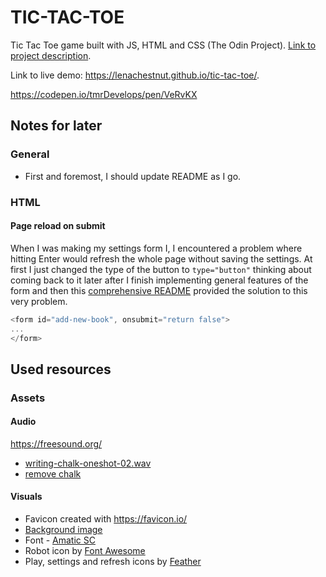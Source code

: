 # TIC-TAC-TOE
Tic Tac Toe game built with JS, HTML and CSS (The Odin Project).
[Link to project description](https://www.theodinproject.com/lessons/tic-tac-toe-javascript).

Link to live demo: https://lenachestnut.github.io/tic-tac-toe/.

https://codepen.io/tmrDevelops/pen/VeRvKX


## Notes for later

### General
* First and foremost, I should update README as I go.

### HTML
#### Page reload on submit
When I was making my settings form I, I encountered a problem where hitting Enter would refresh the whole page without saving the settings. At first I just changed the type of the button to `type="button"` thinking about coming back to it later after I finish implementing general features of the form and then this [comprehensive README](https://github.com/Saranoya/odin/blob/master/javascript/library/public/README.md) provided the solution to this very problem.
```javascript
<form id="add-new-book", onsubmit="return false">
...
</form>
```

## Used resources
### Assets
#### Audio
https://freesound.org/
* [writing-chalk-oneshot-02.wav](https://freesound.org/people/newagesoup/sounds/377837/)
* [remove chalk](https://freesound.org/people/JuanFG/sounds/471749/)
#### Visuals
* Favicon created with https://favicon.io/
* [Background image](https://raw.github.com/mmoustafa/Chalkboard/master/img/bg.png)
* Font - [Amatic SC](https://fonts.google.com/specimen/Amatic+SC?query=ama)
* Robot icon by [Font Awesome](https://fontawesome.com/)
* Play, settings and refresh icons by [Feather](https://feathericons.com/)

